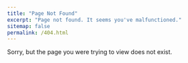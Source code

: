 ```yaml
---
title: "Page Not Found"
excerpt: "Page not found. It seems you've malfunctioned."
sitemap: false
permalink: /404.html
---
```


Sorry, but the page you were trying to view does not exist.
